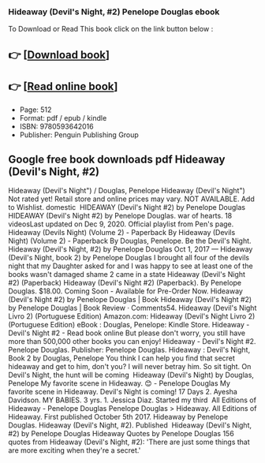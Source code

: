 ### Hideaway (Devil's Night, #2) Penelope Douglas ebook

To Download or Read This book click on the link button below :

## 👉  [**[Download book](http://ebooksharez.info/download.php?group=book&from=github.com&id=695592&lnk=1081 "Download book")**]

## 👉  [**[Read online book](http://ebooksharez.info/download.php?group=book&from=github.com&id=695592&lnk=1081 "Read online book")**]


* Page: 512
* Format: pdf / epub / kindle
* ISBN: 9780593642016
* Publisher: Penguin Publishing Group



## Google free book downloads pdf Hideaway (Devil's Night, #2)



 Hideaway (Devil&#039;s Night&quot;)  / Douglas, Penelope Hideaway (Devil&#039;s Night&quot;)  Not rated yet! Retail store and online prices may vary. NOT AVAILABLE. Add to Wishlist. domestic 
 HIDEAWAY (Devil&#039;s Night #2) by Penelope Douglas HIDEAWAY (Devil&#039;s Night #2) by Penelope Douglas. war of hearts. 18 videosLast updated on Dec 9, 2020. Official playlist from Pen&#039;s page.
 Hideaway (Devils Night) (Volume 2) - Paperback By Hideaway (Devils Night) (Volume 2) - Paperback By Douglas, Penelope. Be the Devil&#039;s Night.
 Hideaway (Devil&#039;s Night, #2) by Penelope Douglas Oct 1, 2017 —
 Hideaway (Devil&#039;s Night, book 2) by Penelope Douglas I brought all four of the devils night that my Daughter asked for and I was happy to see at least one of the books wasn&#039;t damaged shame 2 came in a state
 Hideaway (Devil&#039;s Night #2) (Paperback) Hideaway (Devil&#039;s Night #2) (Paperback). By Penelope Douglas. $18.00. Coming Soon - Available for Pre-Order Now.
 Hideaway (Devil&#039;s Night #2) by Penelope Douglas | Book Hideaway (Devil&#039;s Night #2) by Penelope Douglas | Book Review · Comments54.
 Hideaway (Devil&#039;s Night Livro 2) (Portuguese Edition) Amazon.com: Hideaway (Devil&#039;s Night Livro 2) (Portuguese Edition) eBook : Douglas, Penelope: Kindle Store.
 Hideaway - Devil&#039;s Night #2 - Read book online But please don&#039;t worry, you still have more than 500,000 other books you can enjoy! Hideaway - Devil&#039;s Night #2. Penelope Douglas. Publisher: Penelope Douglas.
 Hideaway : Devil&#039;s Night, Book 2 by Douglas, Penelope You think I can help you find that secret hideaway and get to him, don&#039;t you? I will never betray him. So sit tight. On Devil&#039;s Night, the hunt will be coming 
 Hideaway (Devil&#039;s Night) by Douglas, Penelope 
 My favorite scene in Hideaway. 😊 - Penelope Douglas My favorite scene in Hideaway. Devil&#039;s Night is coming! 17 Days 2. Ayesha Davidson. MY BABIES. 3 yrs. 1. Jessica Diaz. Started my third 
 All Editions of Hideaway - Penelope Douglas Penelope Douglas &gt; Hideaway. All Editions of Hideaway. First published October 5th 2017. Hideaway by Penelope Douglas. Hideaway (Devil&#039;s Night, #2). Published 
 Hideaway (Devil&#039;s Night, #2) by Penelope Douglas 
 Hideaway Quotes by Penelope Douglas 156 quotes from Hideaway (Devil&#039;s Night, #2): &#039;There are just some things that are more exciting when they&#039;re a secret.&#039;





